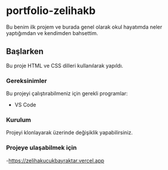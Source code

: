 # portfolio-zelihakb

Bu benim ilk projem ve burada genel olarak okul hayatımda neler yaptığımdan ve kendimden bahsettim.

## Başlarken

Bu proje HTML ve CSS dilleri kullanılarak yapıldı.

### Gereksinimler

Bu projeyi çalıştırabilmeniz için gerekli programlar:

- VS Code

### Kurulum

Projeyi klonlayarak üzerinde değişiklik yapabilirsiniz.

### Projeye ulaşabilmek için
-https://zelihakucukbayraktar.vercel.app
